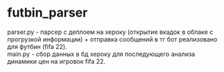 # futbin_parser
parser.py - парсер с деплоем на хероку (открытие вкадок в облаке с прогрузкой информации) + отправка сообщений в тг бот
реализовано для футбин (fifa 22).  
main.py - сбор данных в бд хероку для последующего анализа динамики цен на игровок fifa 22.
